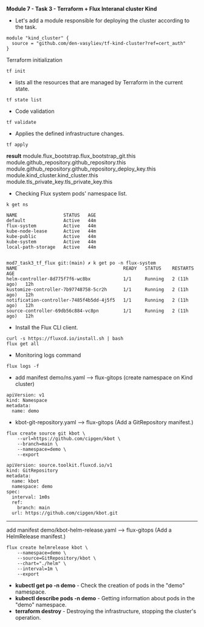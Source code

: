 **Module 7 - Task 3 - Terraform + Flux Interanal cluster Kind**

- Let's add a module responsible for deploying the cluster according to the task.


````console
module "kind_cluster" {
  source = "github.com/den-vasyliev/tf-kind-cluster?ref=cert_auth"
}
````
Terraform initialization

```console
tf init
```

- lists all the resources that are managed by Terraform in the current state.

```console
tf state list
```
- Code validation

```console
tf validate
```

- Applies the defined infrastructure changes.

```console
tf apply
```

**result**
module.flux_bootstrap.flux_bootstrap_git.this
module.github_repository.github_repository.this
module.github_repository.github_repository_deploy_key.this
module.kind_cluster.kind_cluster.this
module.tls_private_key.tls_private_key.this

- Checking Flux system pods' namespace list.

```console
k get ns

NAME                 STATUS   AGE
default              Active   44m
flux-system          Active   44m
kube-node-lease      Active   44m
kube-public          Active   44m
kube-system          Active   44m
local-path-storage   Active   44m


mod7_task3_tf_flux git:(main) ✗ k get po -n flux-system
NAME                                       READY   STATUS    RESTARTS      AGE
helm-controller-8d775f7f6-wc8bx            1/1     Running   2 (11h ago)   12h
kustomize-controller-7b97748758-5cr2h      1/1     Running   2 (11h ago)   12h
notification-controller-7485f4b5dd-4j5f5   1/1     Running   2 (11h ago)   12h
source-controller-69db56c884-vc8pn         1/1     Running   2 (11h ago)   12h

```

- Install the Flux CLI client.

```console
curl -s https://fluxcd.io/install.sh | bash
flux get all
```

- Monitoring logs command

```console
flux logs -f
```

- add manifest demo/ns.yaml --> flux-gitops (create namespace on Kind cluster)

```console
apiVersion: v1
kind: Namespace
metadata:
  name: demo
```

- kbot-git-repository.yaml --> flux-gitops (Add a GitRepository manifest.)

```console
flux create source git kbot \
    --url=https://github.com/cipgen/kbot \
    --branch=main \
    --namespace=demo \
    --export

apiVersion: source.toolkit.fluxcd.io/v1
kind: GitRepository
metadata:
  name: kbot
  namespace: demo
spec:
  interval: 1m0s
  ref:
    branch: main
  url: https://github.com/cipgen/kbot.git
```

____

add manifest  demo/kbot-helm-release.yaml   --> flux-gitops (Add a HelmRelease manifest.)

```console
flux create helmrelease kbot \
    --namespace=demo \
    --source=GitRepository/kbot \
    --chart="./helm" \
    --interval=1m \
    --export
```

- **kubectl get po -n demo** - Check the creation of pods in the "demo" namespace.
- **kubectl describe pods -n demo** - Getting information about pods in the "demo" namespace.
- **terraform destroy** - Destroying the infrastructure, stopping the cluster's operation.